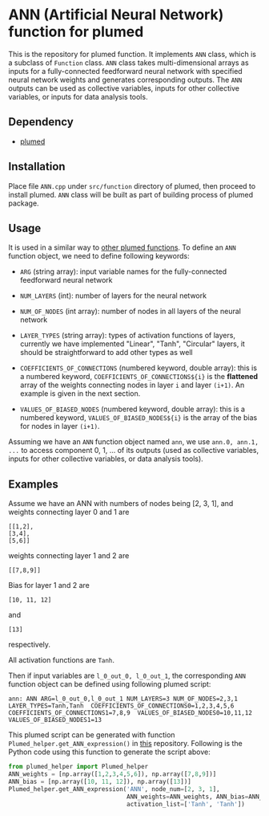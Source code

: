 ANN (Artificial Neural Network) function for plumed
====================

This is the repository for plumed function.  It implements `ANN` class, which is a subclass of `Function` class.  `ANN` class takes multi-dimensional arrays as inputs for a fully-connected feedforward neural network with specified neural network weights and generates corresponding outputs.  The `ANN` outputs can be used as collective variables, inputs for other collective variables, or inputs for data analysis tools.  

## Dependency

- [plumed](https://github.com/plumed/plumed2)

## Installation

Place file `ANN.cpp` under `src/function` directory of plumed, then proceed to install plumed.  `ANN` class will be built as part of building process of plumed package.

## Usage

It is used in a similar way to [other plumed functions](https://www.plumed.org/doc-v2.5/user-doc/html/_function.html).  To define an `ANN` function object, we need to define following keywords:

- `ARG` (string array): input variable names for the fully-connected feedforward neural network

- `NUM_LAYERS` (int): number of layers for the neural network

- `NUM_OF_NODES` (int array): number of nodes in all layers of the neural network

- `LAYER_TYPES` (string array): types of activation functions of layers, currently we have implemented "Linear", "Tanh", "Circular" layers, it should be straightforward to add other types as well

- `COEFFICIENTS_OF_CONNECTIONS` (numbered keyword, double array): this is a numbered keyword, `COEFFICIENTS_OF_CONNECTIONS${i}` is the **flattened** array of the weights connecting nodes in layer `i` and layer `(i+1)`.  An example is given in the next section.

- `VALUES_OF_BIASED_NODES` (numbered keyword, double array): this is a numbered keyword, `VALUES_OF_BIASED_NODES${i}` is the array of the bias for nodes in layer `(i+1)`.

Assuming we have an `ANN` function object named `ann`, we use `ann.0, ann.1, ...` to access component 0, 1, ... of its outputs (used as collective variables, inputs for other collective variables, or data analysis tools).

## Examples

Assume we have an ANN with numbers of nodes being [2, 3, 1], and weights connecting layer 0 and 1 are

```
[[1,2],
[3,4],
[5,6]]
```

weights connecting layer 1 and 2 are

```
[[7,8,9]]
```

Bias for layer 1 and 2 are

```
[10, 11, 12]
```

and 

```
[13]
```

respectively.

All activation functions are `Tanh`.

Then if input variables are `l_0_out_0, l_0_out_1`, the corresponding `ANN` function object can be defined using following plumed script: 

```
ann: ANN ARG=l_0_out_0,l_0_out_1 NUM_LAYERS=3 NUM_OF_NODES=2,3,1 LAYER_TYPES=Tanh,Tanh  COEFFICIENTS_OF_CONNECTIONS0=1,2,3,4,5,6 COEFFICIENTS_OF_CONNECTIONS1=7,8,9  VALUES_OF_BIASED_NODES0=10,11,12 VALUES_OF_BIASED_NODES1=13
```

This plumed script can be generated with function `Plumed_helper.get_ANN_expression()` in [this](https://github.com/weiHelloWorld/plumed_helper/blob/master/plumed_helper.py) repository.  Following is the Python code using this function to generate the script above:

```Python
from plumed_helper import Plumed_helper
ANN_weights = [np.array([1,2,3,4,5,6]), np.array([7,8,9])]
ANN_bias = [np.array([10, 11, 12]), np.array([13])]
Plumed_helper.get_ANN_expression('ANN', node_num=[2, 3, 1], 
                                 ANN_weights=ANN_weights, ANN_bias=ANN_bias,
                                 activation_list=['Tanh', 'Tanh'])
```

